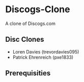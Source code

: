 # Discogs-Clone
A clone of Discogs.com

## Disc Clones

- Loren Davies (trevordavies095)
- Patrick Ehrenreich (pxe1833)

## Prerequisities

